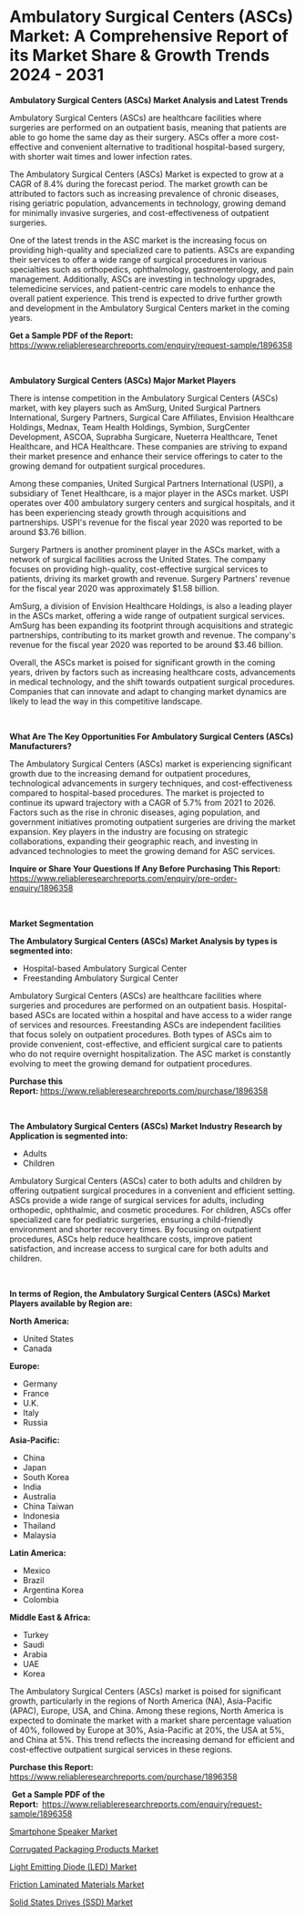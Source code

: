 <p><h1>Ambulatory Surgical Centers (ASCs) Market: A Comprehensive Report of its Market Share & Growth Trends 2024 - 2031</h1></p><p><strong>Ambulatory Surgical Centers (ASCs) Market Analysis and Latest Trends</strong></p>
<p><p>Ambulatory Surgical Centers (ASCs) are healthcare facilities where surgeries are performed on an outpatient basis, meaning that patients are able to go home the same day as their surgery. ASCs offer a more cost-effective and convenient alternative to traditional hospital-based surgery, with shorter wait times and lower infection rates. </p><p>The Ambulatory Surgical Centers (ASCs) Market is expected to grow at a CAGR of 8.4% during the forecast period. The market growth can be attributed to factors such as increasing prevalence of chronic diseases, rising geriatric population, advancements in technology, growing demand for minimally invasive surgeries, and cost-effectiveness of outpatient surgeries. </p><p>One of the latest trends in the ASC market is the increasing focus on providing high-quality and specialized care to patients. ASCs are expanding their services to offer a wide range of surgical procedures in various specialties such as orthopedics, ophthalmology, gastroenterology, and pain management. Additionally, ASCs are investing in technology upgrades, telemedicine services, and patient-centric care models to enhance the overall patient experience. This trend is expected to drive further growth and development in the Ambulatory Surgical Centers market in the coming years.</p></p>
<p><strong>Get a Sample PDF of the Report:&nbsp;</strong> <a href="https://www.reliableresearchreports.com/enquiry/request-sample/1896358">https://www.reliableresearchreports.com/enquiry/request-sample/1896358</a></p>
<p>&nbsp;</p>
<p><strong>Ambulatory Surgical Centers (ASCs) Major Market Players</strong></p>
<p><p>There is intense competition in the Ambulatory Surgical Centers (ASCs) market, with key players such as AmSurg, United Surgical Partners International, Surgery Partners, Surgical Care Affiliates, Envision Healthcare Holdings, Mednax, Team Health Holdings, Symbion, SurgCenter Development, ASCOA, Suprabha Surgicare, Nueterra Healthcare, Tenet Healthcare, and HCA Healthcare. These companies are striving to expand their market presence and enhance their service offerings to cater to the growing demand for outpatient surgical procedures.</p><p>Among these companies, United Surgical Partners International (USPI), a subsidiary of Tenet Healthcare, is a major player in the ASCs market. USPI operates over 400 ambulatory surgery centers and surgical hospitals, and it has been experiencing steady growth through acquisitions and partnerships. USPI's revenue for the fiscal year 2020 was reported to be around $3.76 billion.</p><p>Surgery Partners is another prominent player in the ASCs market, with a network of surgical facilities across the United States. The company focuses on providing high-quality, cost-effective surgical services to patients, driving its market growth and revenue. Surgery Partners' revenue for the fiscal year 2020 was approximately $1.58 billion.</p><p>AmSurg, a division of Envision Healthcare Holdings, is also a leading player in the ASCs market, offering a wide range of outpatient surgical services. AmSurg has been expanding its footprint through acquisitions and strategic partnerships, contributing to its market growth and revenue. The company's revenue for the fiscal year 2020 was reported to be around $3.46 billion.</p><p>Overall, the ASCs market is poised for significant growth in the coming years, driven by factors such as increasing healthcare costs, advancements in medical technology, and the shift towards outpatient surgical procedures. Companies that can innovate and adapt to changing market dynamics are likely to lead the way in this competitive landscape.</p></p>
<p>&nbsp;</p>
<p><strong>What Are The Key Opportunities For Ambulatory Surgical Centers (ASCs) Manufacturers?</strong></p>
<p><p>The Ambulatory Surgical Centers (ASCs) market is experiencing significant growth due to the increasing demand for outpatient procedures, technological advancements in surgery techniques, and cost-effectiveness compared to hospital-based procedures. The market is projected to continue its upward trajectory with a CAGR of 5.7% from 2021 to 2026. Factors such as the rise in chronic diseases, aging population, and government initiatives promoting outpatient surgeries are driving the market expansion. Key players in the industry are focusing on strategic collaborations, expanding their geographic reach, and investing in advanced technologies to meet the growing demand for ASC services.</p></p>
<p><strong>Inquire or Share Your Questions If Any Before Purchasing This Report:</strong> <a href="https://www.reliableresearchreports.com/enquiry/pre-order-enquiry/1896358">https://www.reliableresearchreports.com/enquiry/pre-order-enquiry/1896358</a></p>
<p>&nbsp;</p>
<p><strong>Market Segmentation</strong></p>
<p><strong>The Ambulatory Surgical Centers (ASCs) Market Analysis by types is segmented into:</strong></p>
<p><ul><li>Hospital-based Ambulatory Surgical Center</li><li>Freestanding Ambulatory Surgical Center</li></ul></p>
<p><p>Ambulatory Surgical Centers (ASCs) are healthcare facilities where surgeries and procedures are performed on an outpatient basis. Hospital-based ASCs are located within a hospital and have access to a wider range of services and resources. Freestanding ASCs are independent facilities that focus solely on outpatient procedures. Both types of ASCs aim to provide convenient, cost-effective, and efficient surgical care to patients who do not require overnight hospitalization. The ASC market is constantly evolving to meet the growing demand for outpatient procedures.</p></p>
<p><strong>Purchase this Report:&nbsp;</strong><a href="https://www.reliableresearchreports.com/purchase/1896358">https://www.reliableresearchreports.com/purchase/1896358</a></p>
<p>&nbsp;</p>
<p><strong>The Ambulatory Surgical Centers (ASCs) Market Industry Research by Application is segmented into:</strong></p>
<p><ul><li>Adults</li><li>Children</li></ul></p>
<p><p>Ambulatory Surgical Centers (ASCs) cater to both adults and children by offering outpatient surgical procedures in a convenient and efficient setting. ASCs provide a wide range of surgical services for adults, including orthopedic, ophthalmic, and cosmetic procedures. For children, ASCs offer specialized care for pediatric surgeries, ensuring a child-friendly environment and shorter recovery times. By focusing on outpatient procedures, ASCs help reduce healthcare costs, improve patient satisfaction, and increase access to surgical care for both adults and children.</p></p>
<p>&nbsp;</p>
<p><strong>In terms of Region, the Ambulatory Surgical Centers (ASCs) Market Players available by Region are:</strong></p>
<p>
    <p> <strong> North America: </strong>
        <ul>
            <li>United States</li>
            <li>Canada</li>
        </ul>
        </p> 
    <p> <strong> Europe: </strong>
        <ul>
            <li>Germany</li>
            <li>France</li>
            <li>U.K.</li>
            <li>Italy</li>
            <li>Russia</li>
        </ul>
        </p> 
    <p> <strong> Asia-Pacific: </strong>
        <ul>
            <li>China</li>
            <li>Japan</li>
            <li>South Korea</li>
            <li>India</li>
            <li>Australia</li>
            <li>China Taiwan</li>
            <li>Indonesia</li>
            <li>Thailand</li>
            <li>Malaysia</li>
        </ul>
        </p> 
    <p> <strong> Latin America: </strong>
        <ul>
            <li>Mexico</li>
            <li>Brazil</li>
            <li>Argentina Korea</li>
            <li>Colombia</li>
        </ul>
        </p> 
    <p> <strong> Middle East & Africa: </strong>
        <ul>
            <li>Turkey</li>
            <li>Saudi</li>
            <li>Arabia</li>
            <li>UAE</li>
            <li>Korea</li>
        </ul>
    </p>
    </p>
<p><p>The Ambulatory Surgical Centers (ASCs) market is poised for significant growth, particularly in the regions of North America (NA), Asia-Pacific (APAC), Europe, USA, and China. Among these regions, North America is expected to dominate the market with a market share percentage valuation of 40%, followed by Europe at 30%, Asia-Pacific at 20%, the USA at 5%, and China at 5%. This trend reflects the increasing demand for efficient and cost-effective outpatient surgical services in these regions.</p></p>
<p><strong>Purchase this Report: </strong><a href="https://www.reliableresearchreports.com/purchase/1896358">https://www.reliableresearchreports.com/purchase/1896358</a></p>
<p>&nbsp;<strong>Get a Sample PDF of the Report:&nbsp;&nbsp;</strong><a href="https://www.reliableresearchreports.com/enquiry/request-sample/1896358">https://www.reliableresearchreports.com/enquiry/request-sample/1896358</a></p>
<p><strong></strong></p>
<p><p><a href="https://view.publitas.com/reportprime-1/smartphone-speaker-market-research-report-unlocks-analysis-on-the-market-financial-status-market-size-and-market-revenue-upto-2031/">Smartphone Speaker Market</a></p><p><a href="https://view.publitas.com/reportprime-1/corrugated-packaging-products-market-size-focuses-on-market-dynamics-in-depth-analysis-and-future-projections-of-its-market-forecasted-for-period-from-2024-to-2031/">Corrugated Packaging Products Market</a></p><p><a href="https://poised-avenue-46d.notion.site/Light-Emitting-Diode-LED-Market-Research-Report-Forecasted-for-Period-from-2024-2031-by-Market--1393ab6ac5914a8f90bc99c3bbbcd0ea">Light Emitting Diode (LED) Market</a></p><p><a href="https://github.com/danielneavesallisons03mba/Market-Research-Report-List-1/blob/main/friction-laminated-materials-market.md">Friction Laminated Materials Market</a></p><p><a href="https://gamy-alyssum-396.notion.site/Solid-States-Drives-SSD-Market-Research-Report-The-Key-To-Successful-Business-Strategy-Forecasted-7a7920aac0bf49b992558aa2f1599f23">Solid States Drives (SSD) Market</a></p></p>